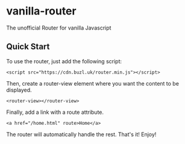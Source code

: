 # vanilla-router
The unofficial Router for vanilla Javascript

## Quick Start

To use the router, just add the following script:
```
<script src="https://cdn.buzl.uk/router.min.js"></script>
```

Then, create a router-view element where you want the content to be displayed.
```
<router-view></router-view>
```

Finally, add a link with a route attribute.
```
<a href="/home.html" route>Home</a>
```

The router will automatically handle the rest. That's it! Enjoy!